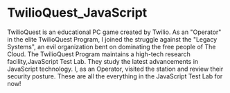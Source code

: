 # TwilioQuest_JavaScript


TwilioQuest is an educational PC game created by Twilio. As an "Operator" in the elite TwilioQuest Program, I joined the struggle against the "Legacy Systems", an evil organization bent on dominating the free people of The Cloud. The TwilioQuest Program maintains a high-tech research facility,JavaScript Test Lab. They study the latest advancements in JavaScript technology. I, as an Operator, visited the station and review their security posture.
These are all the everything in the JavaScript Test Lab for now!

